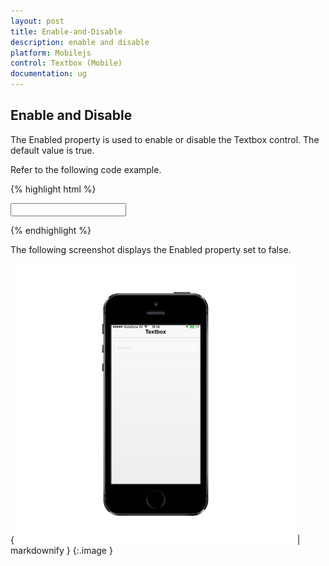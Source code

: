 ```yaml
---
layout: post
title: Enable-and-Disable
description: enable and disable
platform: Mobilejs
control: Textbox (Mobile)
documentation: ug
---
```


## Enable and Disable

The Enabled property is used to enable or disable the Textbox control. The default value is true.

Refer to the following code example.

{% highlight html %}



<input id="textbox_sample" data-role="ejmtextbox" data-ej-watermarktext="Textbox" data-ej-enabled="false">





{% endhighlight %}


The following screenshot displays the Enabled property set to false.

{ ![D:/Final Doc/mockup/IMG_0528_iphone5s_spacegrey_portrait.png](Enable-and-Disable_images/Enable-and-Disable_img1.png) | markdownify }
{:.image }


